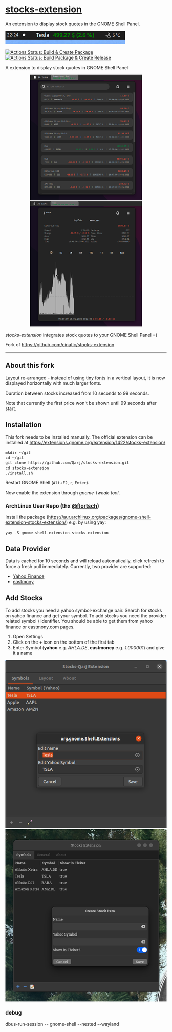 # [stocks-extension](https://extensions.gnome.org/extension/1422/stocks-extension/)
An extension to display stock quotes in the GNOME Shell Panel.

![Screenshot](https://github.com/Qarj/stocks-extension/raw/master/images/extension.png)

[![Actions Status: Build & Create Package](https://github.com/qarj/stocks-extension/workflows/Build%20%26%20Create%20Package/badge.svg)](https://github.com/qarj/stocks-extension/actions?query=workflow%3A"Build+&+Create+Package")
[![Actions Status: Build Package & Create Release](https://github.com/qarj/stocks-extension/workflows/Build%20Package%20%26%20Create%20Release/badge.svg)](https://github.com/qarj/stocks-extension/actions?query=workflow%3A"Build+Package+&+Create+Release")

A extension to display stock quotes in GNOME Shell Panel

<p align="middle">
    <img alt="projects" src="images/overview.png" width="350">
    <img alt="commits" src="images/details.png" width="350">
</p>


*stocks-extension* integrates stock quotes to your GNOME Shell Panel =)

Fork of https://github.com/cinatic/stocks-extension

----

## About this fork

Layout re-arranged - instead of using tiny fonts in a vertical layout, it is now displayed
horizontally with much larger fonts.

Duration between stocks increased from 10 seconds to 99 seconds.

Note that currently the first price won't be shown until 99 seconds after start.

## Installation

This fork needs to be installed manually. The official extension can be
installed at https://extensions.gnome.org/extension/1422/stocks-extension/

```
mkdir ~/git
cd ~/git
git clone https://github.com/Qarj/stocks-extension.git
cd stocks-extension
./install.sh
```

Restart GNOME Shell (`Alt`+`F2`, `r`, `Enter`).

Now enable the extension through *gnome-tweak-tool*.

### ArchLinux User Repo (thx [@flortsch](https://github.com/flortsch))
Install the package (https://aur.archlinux.org/packages/gnome-shell-extension-stocks-extension/) e.g. by using yay:

`yay -S gnome-shell-extension-stocks-extension`

## Data Provider

Data is cached for 10 seconds and will reload automatically, click refresh to force a fresh pull immediately. 
Currently, two provider are supported:

 - [Yahoo Finance](https://finance.yahoo.com/)
 - [eastmony](https://www.eastmoney.com/)

## Add Stocks

To add stocks you need a yahoo symbol-exchange pair. Search for stocks on yahoo finance and get your symbol.
To add stocks you need the provider related symbol / identifier. You should be able to get them from yahoo finance or eastmony.com pages.

1. Open Settings
2. Click on the + icon on the bottom of the first tab
3. Enter Symbol (**yahoo** e.g. *AHLA.DE*, **eastmoney** e.g. *1.000001*) and give it a name

![Screenshot](https://github.com/Qarj/stocks-extension/raw/master/images/settings.png)
![Screenshot](images/settings.png)


### debug
dbus-run-session -- gnome-shell --nested --wayland
